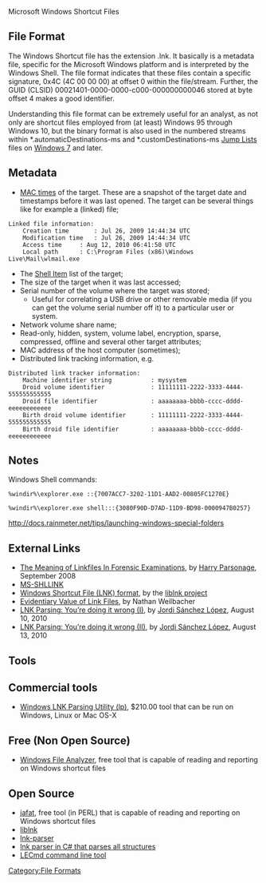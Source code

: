 Microsoft Windows Shortcut Files

## File Format

The Windows Shortcut file has the extension .lnk. It basically is a
metadata file, specific for the Microsoft Windows platform and is
interpreted by the Windows Shell. The file format indicates that these
files contain a specific signature, 0x4C (4C 00 00 00) at offset 0
within the file/stream. Further, the GUID (CLSID)
00021401-0000-0000-c000-000000000046 stored at byte offset 4 makes a
good identifier.

Understanding this file format can be extremely useful for an analyst,
as not only are shortcut files employed from (at least) Windows 95
through Windows 10, but the binary format is also used in the numbered
streams within \*.automaticDestinations-ms and \*.customDestinations-ms
[Jump Lists](Jump_Lists "wikilink") files on [Windows
7](Windows_7 "wikilink") and later.

## Metadata

- [MAC times](MAC_times "wikilink") of the target. These are a snapshot
  of the target date and timestamps before it was last opened. The
  target can be several things like for example a (linked) file;

<!-- -->

    Linked file information:
        Creation time       : Jul 26, 2009 14:44:34 UTC
        Modification time   : Jul 26, 2009 14:44:34 UTC
        Access time     : Aug 12, 2010 06:41:50 UTC
        Local path      : C:\Program Files (x86)\Windows Live\Mail\wlmail.exe

- The [Shell Item](Shell_Item "wikilink") list of the target;
- The size of the target when it was last accessed;
- Serial number of the volume where the target was stored;
  - Useful for correlating a USB drive or other removable media (if you
    can get the volume serial number off it) to a particular user or
    system.
- Network volume share name;
- Read-only, hidden, system, volume label, encryption, sparse,
  compressed, offline and several other target attributes;
- MAC address of the host computer (sometimes);
- Distributed link tracking information, e.g.

<!-- -->

    Distributed link tracker information:
        Machine identifier string           : mysystem
        Droid volume identifier             : 11111111-2222-3333-4444-555555555555
        Droid file identifier               : aaaaaaaa-bbbb-cccc-dddd-eeeeeeeeeeee
        Birth droid volume identifier       : 11111111-2222-3333-4444-555555555555
        Birth droid file identifier         : aaaaaaaa-bbbb-cccc-dddd-eeeeeeeeeeee

## Notes

Windows Shell commands:

    %windir%\explorer.exe ::{7007ACC7-3202-11D1-AAD2-00805FC1270E}

    %windir%\explorer.exe shell:::{3080F90D-D7AD-11D9-BD98-0000947B0257}

<http://docs.rainmeter.net/tips/launching-windows-special-folders>

## External Links

- [The Meaning of Linkfiles In Forensic
  Examinations](http://computerforensics.parsonage.co.uk/downloads/TheMeaningofLIFE.pdf),
  by [Harry Parsonage](Harry_Parsonage "wikilink"), September 2008
- [MS-SHLLINK](http://msdn.microsoft.com/en-us/library/dd871305%28PROT.13%29.aspx)
- [Windows Shortcut File (LNK)
  format](https://github.com/libyal/liblnk/blob/master/documentation/Windows%20Shortcut%20File%20(LNK)%20format.asciidoc),
  by the [liblnk project](liblnk "wikilink")
- [Evidentiary Value of Link
  Files](http://www.forensicfocus.com/link-file-evidentiary-value), by
  Nathan Weilbacher
- [LNK Parsing: You’re doing it wrong
  (I)](http://blog.0x01000000.org/2010/08/10/lnk-parsing-youre-doing-it-wrong-i/),
  by [Jordi Sánchez López](Jordi_Sánchez_López "wikilink"), August 10,
  2010
- [LNK Parsing: You’re doing it wrong
  (II)](http://blog.0x01000000.org/2010/08/13/lnk-parsing-youre-doing-it-wrong-ii/),
  by [Jordi Sánchez López](Jordi_Sánchez_López "wikilink"), August 13,
  2010

## Tools

## Commercial tools

- [Windows LNK Parsing Utility
  (lp)](http://www.tzworks.net/prototype_page.php?proto_id=11), \$210.00
  tool that can be run on Windows, Linux or Mac OS-X

## Free (Non Open Source)

- [Windows File Analyzer](http://mitec.cz/wfa.html), free tool that is
  capable of reading and reporting on Windows shortcut files

## Open Source

- [jafat](http://jafat.sourceforge.net/files.html), free tool (in PERL)
  that is capable of reading and reporting on Windows shortcut files
- [liblnk](liblnk "wikilink")
- [lnk-parser](http://code.google.com/p/lnk-parser/)
- [lnk parser in C# that parses all
  structures](https://github.com/EricZimmerman/Lnk/)
- [LECmd command line tool](https://github.com/EricZimmerman/LECmd/)

[Category:File Formats](Category:File_Formats "wikilink")